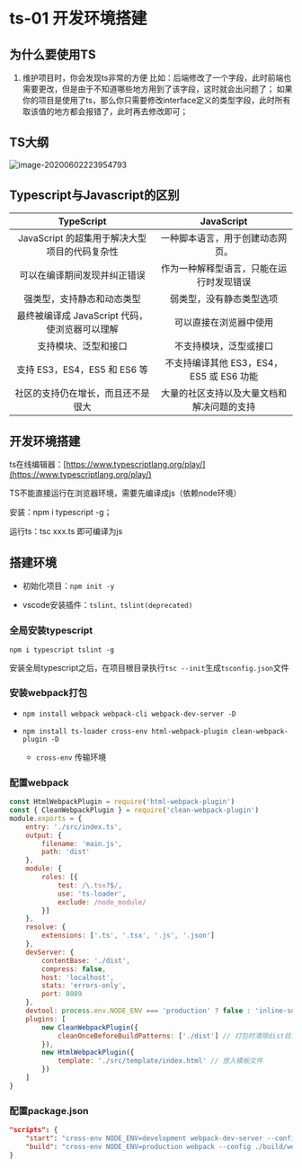 # ts-01 开发环境搭建

## 为什么要使用TS
1. 维护项目时，你会发现ts非常的方便
比如：后端修改了一个字段，此时前端也需要更改，但是由于不知道哪些地方用到了该字段，这时就会出问题了；
如果你的项目是使用了ts，那么你只需要修改interface定义的类型字段，此时所有取该值的地方都会报错了，此时再去修改即可；

## TS大纲

![image-20200602223954793](https://notecdn.hrhe.cn/images/image-20200602223954793.png)



## Typescript与Javascript的区别

|                   TypeScript                   |                 JavaScript                 |
| :--------------------------------------------: | :----------------------------------------: |
| JavaScript 的超集用于解决大型项目的代码复杂性  |      一种脚本语言，用于创建动态网页。      |
|          可以在编译期间发现并纠正错误          |  作为一种解释型语言，只能在运行时发现错误  |
|           强类型，支持静态和动态类型           |          弱类型，没有静态类型选项          |
| 最终被编译成 JavaScript 代码，使浏览器可以理解 |           可以直接在浏览器中使用           |
|              支持模块、泛型和接口              |           不支持模块，泛型或接口           |
|          支持 ES3，ES4，ES5 和 ES6 等          |  不支持编译其他 ES3，ES4，ES5 或 ES6 功能  |
|       社区的支持仍在增长，而且还不是很大       | 大量的社区支持以及大量文档和解决问题的支持 |



## 开发环境搭建

ts在线编辑器：[https://www.typescriptlang.org/play/](https://www.typescriptlang.org/play/)

TS不能直接运行在浏览器环境，需要先编译成js（依赖node环境）

安装：npm i typescript -g；

运行ts：tsc xxx.ts 即可编译为js

## 搭建环境

* 初始化项目：`npm init -y`

* vscode安装插件：`tslint、tslint(deprecated)`



###  全局安装typescript

`npm i typescript tslint -g`

安装全局typescript之后，在项目根目录执行`tsc --init`生成`tsconfig.json`文件



### 安装webpack打包

- `npm install webpack webpack-cli webpack-dev-server -D`

- `npm install ts-loader cross-env html-webpack-plugin clean-webpack-plugin -D`

  - `cross-env` 传输环境

    

### 配置webpack

```js
const HtmlWebpackPlugin = require('html-webpack-plugin')
const { CleanWebpackPlugin } = require('clean-webpack-plugin')
module.exports = {
    entry: './src/index.ts',
    output: {
        filename: 'main.js',
        path: 'dist'
    },
    module: {
        roles: [{
            test: /\.tsx?$/,
            use: 'ts-loader',
            exclude: /node_module/
        }]
    },
    resolve: {
        extensions: ['.ts', '.tsx', '.js', '.json']
    },
    devServer: {
        contentBase: './dist',
        compress: false,
        host: 'localhost',
        stats: 'errors-only',
        port: 8089
    },
    devtool: process.env.NODE_ENV === 'production' ? false : 'inline-source-map',
    plugins: [
        new CleanWebpackPlugin({
            cleanOnceBeforeBuildPatterns: ['./dist'] // 打包时清除dist目录
        }),
        new HtmlWebpackPlugin({
            template: './src/template/index.html' // 放入模板文件
        })
    ]
}
```

### 配置package.json

```json
"scripts": {
    "start": "cross-env NODE_ENV=development webpack-dev-server --config ./build/webpac.config.js",
    "build": "cross-env NODE_ENV=production webpack --config ./build/webpack.config.js"
}
```


